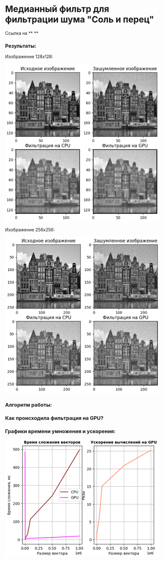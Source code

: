 # Медианный фильтр для фильтрации шума "Соль и перец"

Ссылка на **   **

### Результаты:
Изображение 128х128: 

![Изображение 128х128](https://github.com/vmokook/HPC-2023/blob/main/Salt_and_Paper/images/128.png)

Изображение 256х256: 

![Изображение 256х256](https://github.com/vmokook/HPC-2023/blob/main/Salt_and_Paper/images/256.png)















### Алгоритм работы: 


### Как происходила фильтрация на GPU?
 

### Графики времени умножения и ускорения: 
![Графики времени умножения и ускорения](https://github.com/vmokook/HPC-2023/blob/main/VectorSum/2.png)
